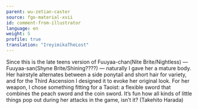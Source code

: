 ```yaml
---
parent: wu-zetian-caster
source: fgo-material-xvii
id: comment-from-illustrator
language: en
weight: 5
profile: true
translation: "IreyimikaTheLost"
---
```


Since this is the late teens version of Fuuyaa-chan(Nite Brite/Nightless) — Fuuyaa-san(Shyne Brite/Shining????) — naturally I gave her a mature body. Her hairstyle alternates between a side ponytail and short hair for variety, and for the Third Ascension I designed it to evoke her original look. For her weapon, I chose something fitting for a Taoist: a flexible sword that combines the peach sword and the coin sword. It’s fun how all kinds of little things pop out during her attacks in the game, isn’t it? (Takehito Harada)
